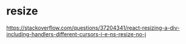 # resize 

https://stackoverflow.com/questions/37204341/react-resizing-a-div-including-handlers-different-cursors-i-e-ns-resize-no-j








